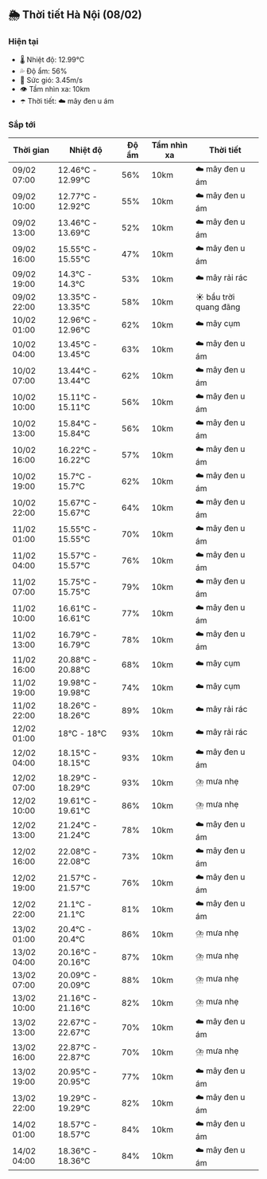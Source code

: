 ## 🌦️ Thời tiết Hà Nội (08/02)

### Hiện tại

- 🌡️ Nhiệt độ: 12.99℃
- 💦 Độ ẩm: 56%
- 💨 Sức gió: 3.45m/s
- 👁️ Tầm nhìn xa: 10km
- ☂️ Thời tiết: ☁️ mây đen u ám

### Sắp tới

| Thời gian | Nhiệt độ | Độ ẩm | Tầm nhìn xa | Thời tiết |
| --- | --- | --- | --- | --- |
| 09/02 07:00 | 12.46℃ - 12.99℃ | 56% | 10km | ☁️ mây đen u ám |
| 09/02 10:00 | 12.77℃ - 12.92℃ | 55% | 10km | ☁️ mây đen u ám |
| 09/02 13:00 | 13.46℃ - 13.69℃ | 52% | 10km | ☁️ mây đen u ám |
| 09/02 16:00 | 15.55℃ - 15.55℃ | 47% | 10km | ☁️ mây đen u ám |
| 09/02 19:00 | 14.3℃ - 14.3℃ | 53% | 10km | ☁️ mây rải rác |
| 09/02 22:00 | 13.35℃ - 13.35℃ | 58% | 10km | ☀️ bầu trời quang đãng |
| 10/02 01:00 | 12.96℃ - 12.96℃ | 62% | 10km | ☁️ mây cụm |
| 10/02 04:00 | 13.45℃ - 13.45℃ | 63% | 10km | ☁️ mây đen u ám |
| 10/02 07:00 | 13.44℃ - 13.44℃ | 62% | 10km | ☁️ mây đen u ám |
| 10/02 10:00 | 15.11℃ - 15.11℃ | 56% | 10km | ☁️ mây đen u ám |
| 10/02 13:00 | 15.84℃ - 15.84℃ | 56% | 10km | ☁️ mây đen u ám |
| 10/02 16:00 | 16.22℃ - 16.22℃ | 57% | 10km | ☁️ mây đen u ám |
| 10/02 19:00 | 15.7℃ - 15.7℃ | 62% | 10km | ☁️ mây đen u ám |
| 10/02 22:00 | 15.67℃ - 15.67℃ | 64% | 10km | ☁️ mây đen u ám |
| 11/02 01:00 | 15.55℃ - 15.55℃ | 70% | 10km | ☁️ mây đen u ám |
| 11/02 04:00 | 15.57℃ - 15.57℃ | 76% | 10km | ☁️ mây đen u ám |
| 11/02 07:00 | 15.75℃ - 15.75℃ | 79% | 10km | ☁️ mây đen u ám |
| 11/02 10:00 | 16.61℃ - 16.61℃ | 77% | 10km | ☁️ mây đen u ám |
| 11/02 13:00 | 16.79℃ - 16.79℃ | 78% | 10km | ☁️ mây đen u ám |
| 11/02 16:00 | 20.88℃ - 20.88℃ | 68% | 10km | ☁️ mây cụm |
| 11/02 19:00 | 19.98℃ - 19.98℃ | 74% | 10km | ☁️ mây cụm |
| 11/02 22:00 | 18.26℃ - 18.26℃ | 89% | 10km | ☁️ mây rải rác |
| 12/02 01:00 | 18℃ - 18℃ | 93% | 10km | ☁️ mây rải rác |
| 12/02 04:00 | 18.15℃ - 18.15℃ | 93% | 10km | ☁️ mây đen u ám |
| 12/02 07:00 | 18.29℃ - 18.29℃ | 93% | 10km | ⛈️ mưa nhẹ |
| 12/02 10:00 | 19.61℃ - 19.61℃ | 86% | 10km | ⛈️ mưa nhẹ |
| 12/02 13:00 | 21.24℃ - 21.24℃ | 78% | 10km | ☁️ mây đen u ám |
| 12/02 16:00 | 22.08℃ - 22.08℃ | 73% | 10km | ☁️ mây đen u ám |
| 12/02 19:00 | 21.57℃ - 21.57℃ | 76% | 10km | ☁️ mây đen u ám |
| 12/02 22:00 | 21.1℃ - 21.1℃ | 81% | 10km | ☁️ mây đen u ám |
| 13/02 01:00 | 20.4℃ - 20.4℃ | 86% | 10km | ⛈️ mưa nhẹ |
| 13/02 04:00 | 20.16℃ - 20.16℃ | 87% | 10km | ⛈️ mưa nhẹ |
| 13/02 07:00 | 20.09℃ - 20.09℃ | 88% | 10km | ⛈️ mưa nhẹ |
| 13/02 10:00 | 21.16℃ - 21.16℃ | 82% | 10km | ⛈️ mưa nhẹ |
| 13/02 13:00 | 22.67℃ - 22.67℃ | 70% | 10km | ☁️ mây đen u ám |
| 13/02 16:00 | 22.87℃ - 22.87℃ | 70% | 10km | ⛈️ mưa nhẹ |
| 13/02 19:00 | 20.95℃ - 20.95℃ | 77% | 10km | ☁️ mây đen u ám |
| 13/02 22:00 | 19.29℃ - 19.29℃ | 82% | 10km | ☁️ mây đen u ám |
| 14/02 01:00 | 18.57℃ - 18.57℃ | 84% | 10km | ☁️ mây đen u ám |
| 14/02 04:00 | 18.36℃ - 18.36℃ | 84% | 10km | ☁️ mây đen u ám |
